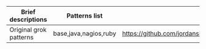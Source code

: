 | Brief descriptions                | Patterns list                            | URL                                    |
|---------------------|----------------------------------------|----------------------------------------|
|Original grok patterns|base,java,nagios,ruby | https://github.com/jordansissel/grok/tree/master/patterns|
